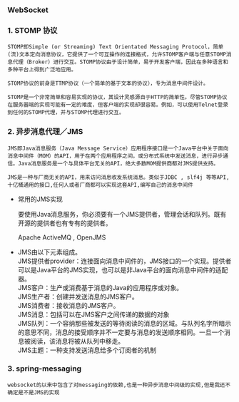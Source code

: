 ### WebSocket

### 1. STOMP 协议
    STOMP即Simple (or Streaming) Text Orientated Messaging Protocol，简单(流)文本定向消息协议，它提供了一个可互操作的连接格式，允许STOMP客户端与任意STOMP消息代理（Broker）进行交互。STOMP协议由于设计简单，易于开发客户端，因此在多种语言和多种平台上得到广泛地应用。

    STOMP协议的前身是TTMP协议（一个简单的基于文本的协议），专为消息中间件设计。

    STOMP是一个非常简单和容易实现的协议，其设计灵感源自于HTTP的简单性。尽管STOMP协议在服务器端的实现可能有一定的难度，但客户端的实现却很容易。例如，可以使用Telnet登录到任何的STOMP代理，并与STOMP代理进行交互。

### 2. 异步消息代理／JMS
    JMS即Java消息服务（Java Message Service）应用程序接口是一个Java平台中关于面向消息中间件（MOM）的API，用于在两个应用程序之间，或分布式系统中发送消息，进行异步通信。Java消息服务是一个与具体平台无关的API，绝大多数MOM提供商都对JMS提供支持。

    JMS是一种与厂商无关的API，用来访问消息收发系统消息。类似于JDBC , slf4j 等等API,十亿桶通用的接口,任何人或者厂商都可以实现这套API,编写自己的消息中间件

+ 常用的JMS实现
    
    要使用Java消息服务，你必须要有一个JMS提供者，管理会话和队列。既有开源的提供者也有专有的提供者。

    Apache ActiveMQ , OpenJMS

+ JMS由以下元素组成。  
    JMS提供者provider：连接面向消息中间件的，JMS接口的一个实现。提供者可以是Java平台的JMS实现，也可以是非Java平台的面向消息中间件的适配器。  
    JMS客户：生产或消费基于消息的Java的应用程序或对象。  
    JMS生产者：创建并发送消息的JMS客户。  
    JMS消费者：接收消息的JMS客户。  
    JMS消息：包括可以在JMS客户之间传递的数据的对象  
    JMS队列：一个容纳那些被发送的等待阅读的消息的区域。与队列名字所暗示的意思不同，消息的接受顺序并不一定要与消息的发送顺序相同。一旦一个消息被阅读，该消息将被从队列中移走。  
    JMS主题：一种支持发送消息给多个订阅者的机制  

### 3. spring-messaging
    websocket的以来中包含了对messaging的依赖,也是一种异步消息中间级的实现,但是我还不确定是不是JMS的实现


   





